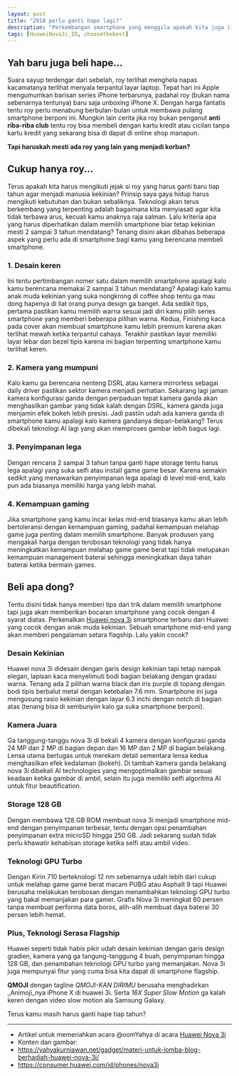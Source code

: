 ```yaml
---
layout: post
title: "2018 perlu ganti hape lagi?"
description: "Perkembangan smartphone yang menggila apakah kita juga (ikutan) menggila?"
tags: [HuaweiNova3i_ID, choosethebest]
---
```


## Yah baru juga beli hape...
Suara sayup terdengar dari sebelah, roy terlihat menghela napas kacamatanya terlihat menyala terpantul layar laptop. Tepat hari ini Apple mengumumkan barisan series iPhone terbarunya, padahal roy (bukan nama sebenarnya tentunya) baru saja unboxing iPhone X. Dengan harga fantatis tentu roy perlu menabung berbulan-bulan untuk membawa pulang smartphone berponi ini. Mungkin lain cerita jika roy bukan penganut __anti riba-riba club__ tentu roy bisa membeli dengan kartu kredit atau cicilan tanpa kartu kredit yang sekarang bisa di dapat di online shop manapun.

__Tapi haruskah mesti ada roy yang lain yang menjadi korban?__

## Cukup hanya roy...
Terus apakah kita harus mengikuti jejak si roy yang harus ganti baru tiap tahun agar menjadi manusia kekinian? Prinsip saya gaya hidup harus mengikuti kebutuhan dan bukan sebaliknya. Teknologi akan terus berkembang yang terpenting adalah bagaimana kita menyiasati agar kita tidak terbawa arus, kecuali kamu anaknya raja salman. Lalu kriteria apa yang harus diperhatikan dalam memilih smartphone biar tetap kekinian mesti 2 sampai 3 tahun mendatang? Tenang disini akan dibahas beberapa aspek yang perlu ada di smartphone bagi kamu yang berencana membeli smartphone.

### 1. Desain keren
Ini tentu pertimbangan nomer satu dalam memilih smartphone apalagi kalo kamu berencana memakai 2 sampai 3 tahun mendatang? Apalagi kalo kamu anak muda kekinian yang suka nongkrong di coffee shop tentu ga mau dong hapenya di liat orang punya design ga banget. Ada sedikit tips, pertama pastikan kamu memilih warna sesuai jadi diri kamu pilih series smartphone yang memberi beberapa pilihan warna. Kedua, Finishing kaca pada cover akan membuat smartphone kamu lebih premium karena akan terlihat mewah ketika terpantul cahaya. Terakhir pastikan layar memiliki layar lebar dan bezel tipis karena ini bagian terpenting smartphone kamu terlihat keren.

### 2. Kamera yang mumpuni
Kalo kamu ga berencana nenteng DSRL atau kamera mirrorless sebagai daily driver pastikan sektor kamera menjadi perhatian. Sekarang lagi jaman kamera konfigurasi ganda dengan perpaduan tepat kamera ganda akan menghasilkan gambar yang tidak kalah dengan DSRL, kamera ganda juga menjamin efek bokeh lebih presisi. Jadi pastiin udah ada kamera ganda di smartphone kamu apalagi kalo kamera gandanya depan-belakang? Terus dibekali teknologi AI lagi yang akan memproses gambar lebih bagus lagi.

### 3. Penyimpanan lega
Dengan rencana 2 sampai 3 tahun tanpa ganti hape storage tentu harus lega apalagi yang suka selfi atau install game game besar. Karena semakin sedikit yang menawarkan penyimpanan lega apalagi di level mid-end, kalo pun ada biasanya memiliki harga yang lebih mahal.

### 4. Kemampuan gaming
Jika smartphone yang kamu incar kelas mid-end biasanya kamu akan lebih bertoleransi dengan kemampuan gaming, padahal kemampuan melahap game juga penting dalam memilih smartphone. Banyak produsen yang mengakali harga dengan terobosan teknologi yang tidak hanya meningkatkan kemampuan melahap game game berat tapi tidak melupakan kemampuan management baterai sehingga meningkatkan daya tahan baterai ketika bermain games.


## Beli apa dong?
Tentu disini tidak hanya memberi tips dan trik dalam memilih smartphone tapi juga akan memberikan bocaran smartphone yang cocok dengan 4 syarat diatas. Perkenalkan [Huawei nova 3i](https://consumer.huawei.com/id/phones/nova3i) smartphone terbaru dari Huawei yang cocok dengan anak muda kekinian. Sebuah smartphone mid-end yang akan memberi pengalaman setara flagship. Lalu yakin cocok?

### Desain Kekinian
Huawei nova 3i didesain dengan garis design kekinian tapi tetap nampak elegan, lapisan kaca menyelimuti bodi bagian belakang dengan gradasi warna. Tenang ada 2 pilihan warna black dan iris purple di topang dengan bodi tipis berbalut metal dengan ketebalan 7.6 mm. Smartphone ini juga mengusung rasio kekinian dengan layar 6.3 inchi dengan notch di bagian atas (tenang bisa di sembunyiin kalo ga suka smartphone berponi).

### Kamera Juara
Ga tanggung-tanggu nova 3i di bekali 4 kamera dengan konfigurasi ganda 24 MP dan 2 MP di bagian depan dan 16 MP dan 2 MP di bagian belakang. Lensa utama bertugas untuk merekam detail sementara lensa kedua menghasilkan efek kedalaman (bokeh). Di tambah kamera ganda belakang nova 3i dibekali AI technologies yang mengoptimalkan gambar sesuai keadaan ketika gambar di ambil, selain itu juga memiliki selfi algoritma AI untuk fitur beautification.

### Storage 128 GB
Dengan membawa 128 GB ROM membuat nova 3i menjadi smartphone mid-end dengan penyimpanan terbesar, tentu dengan opsi penambahan penyimpanan extra microSD hingga 250 GB. Jadi sekarang sudah tidak perlu khawatir kehabisan storage ketika selfi atau ambil video.

### Teknologi GPU Turbo
Dengan Kirin 710 berteknologi 12 nm sebenarnya udah lebih dari cukup untuk melahap game game berat macam PUBG atau Asphalt 9 tapi Huawei berusaha melakukan terobosan dengan menambahkan teknologi GPU turbo yang bakal memanjakan para gamer. Grafis Nova 3i meningkat 60 persen tanpa membuat performa data boros, alih-alih membuat daya baterai 30 persen lebih hemat.

### Plus, Teknologi Serasa Flagship
Huawei seperti tidak habis pikir udah desain kekinian dengan garis design gradien, kamera yang ga tangung-tanggung 4 buah, penyimpanan hingga 128 GB, dan penambahan teknologi GPU turbo yang memanjakan. Nova 3i juga mempunyai fitur yang cuma bisa kita dapat di smartphone flagship.

**QMOJI** dengan tagline _QMOJI-KAN DIRIMU_ berusaha menghadirkan _Animoji_nya iPhone X di huawei 3i. Serta _16X Super Slow Motion_ ga kalah keren dengan video slow motion ala Samsung Galaxy.

Terus kamu masih harus ganti hape tiap tahun?


***
- Artikel untuk memeriahkan acara @oomYahya di acara [Huawei Nova 3i](https://yahyakurniawan.net/gadget/smartphone-impian-kamu-pada-tahun-2018/#more-3347)
- Konten dan gambar:
- https://yahyakurniawan.net/gadget/materi-untuk-lomba-blog-berhadiah-huawei-nova-3i/
- https://consumer.huawei.com/id/phones/nova3i